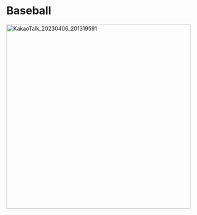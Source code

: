# Baseball

<img width="480" alt="KakaoTalk_20230406_201319591" src="https://user-images.githubusercontent.com/122586785/230362984-01e444f6-3b51-4c4f-bf35-708ec1e5946c.png">
